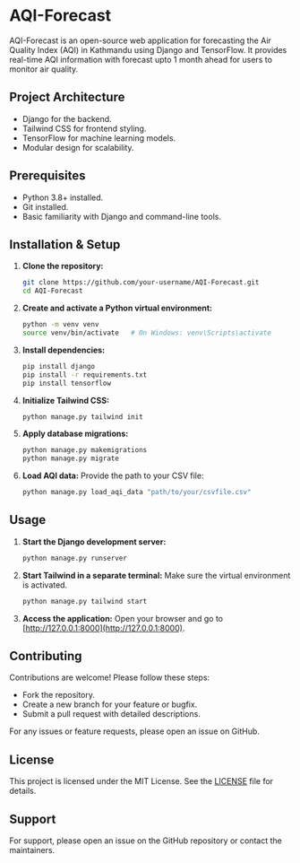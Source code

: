 # AQI-Forecast

AQI-Forecast is an open-source web application for forecasting the Air Quality Index (AQI) in Kathmandu using Django and TensorFlow. It provides real-time AQI information with forecast upto 1 month ahead for users to monitor air quality.

## Project Architecture

- Django for the backend.
- Tailwind CSS for frontend styling.
- TensorFlow for machine learning models.
- Modular design for scalability.

## Prerequisites

- Python 3.8+ installed.
- Git installed.
- Basic familiarity with Django and command-line tools.

## Installation & Setup

1. **Clone the repository:**

   ```bash
   git clone https://github.com/your-username/AQI-Forecast.git
   cd AQI-Forecast
   ```

2. **Create and activate a Python virtual environment:**

   ```bash
   python -m venv venv
   source venv/bin/activate   # On Windows: venv\Scripts\activate
   ```

3. **Install dependencies:**

   ```bash
   pip install django
   pip install -r requirements.txt
   pip install tensorflow
   ```

4. **Initialize Tailwind CSS:**

   ```bash
   python manage.py tailwind init
   ```

5. **Apply database migrations:**

   ```bash
   python manage.py makemigrations
   python manage.py migrate
   ```

6. **Load AQI data:**
   Provide the path to your CSV file:
   ```bash
   python manage.py load_aqi_data "path/to/your/csvfile.csv"
   ```

## Usage

1. **Start the Django development server:**

   ```bash
   python manage.py runserver
   ```

2. **Start Tailwind in a separate terminal:**
   Make sure the virtual environment is activated.

   ```bash
   python manage.py tailwind start
   ```

3. **Access the application:**
   Open your browser and go to [http://127.0.0.1:8000](http://127.0.0.1:8000).

## Contributing

Contributions are welcome! Please follow these steps:

- Fork the repository.
- Create a new branch for your feature or bugfix.
- Submit a pull request with detailed descriptions.

For any issues or feature requests, please open an issue on GitHub.

## License

This project is licensed under the MIT License. See the [LICENSE](LICENSE) file for details.

## Support

For support, please open an issue on the GitHub repository or contact the maintainers.
